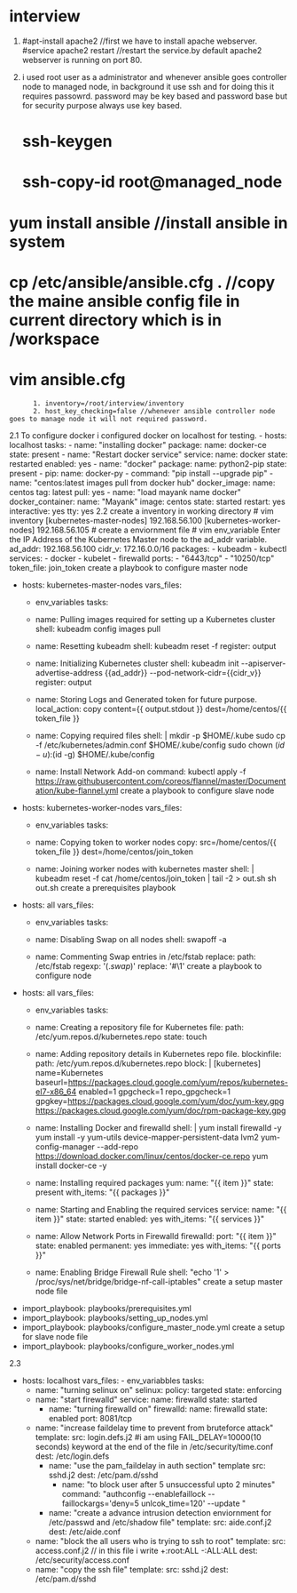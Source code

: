 # interview
1. #apt-install apache2   //first we have to install apache webserver.
   #service apache2 restart //restart the service.by default apache2 webserver is running on port 80.

2. i used root user as a administrator and whenever ansible goes controller node to managed node, in background it use ssh and for 
   doing this it requires passowrd. password may be key based and password base but for security purpose always use key based.
   # ssh-keygen
   # ssh-copy-id root@managed_node

# yum install ansible                   //install ansible in system
   # cp /etc/ansible/ansible.cfg .      //copy the maine ansible config file in current directory which is in /workspace 
   # vim ansible.cfg 
          1. inventory=/root/interview/inventory
          2. host_key_checking=false //whenever ansible controller node goes to manage node it will not required password.
    
 2.1 To configure docker 
     i configured docker on localhost for testing.
     	- hosts: localhost
  tasks:
     - name: "installing docker" 
       package:
           name: docker-ce
           state: present
     - name: "Restart docker service"
       service:
           name: docker
           state: restarted
           enabled: yes
     - name: "docker"
       package: 
              name: python2-pip
              state: present
     - pip:
          name: docker-py
     - command: "pip install --upgrade pip"
     - name: "centos:latest images pull from docker hub"
       docker_image:
              name: centos
              tag: latest
              pull: yes
     - name: "load mayank name docker"
       docker_container:
                name: "Mayank"
                image: centos
                state: started
                restart: yes
                interactive: yes
                tty: yes
2.2 	create a inventory in working directory
		# vim inventory
			[kubernetes-master-nodes]
			192.168.56.100
			[kubernetes-worker-nodes]
			192.168.56.105
      # create a enviornment file
	  #	vim env_variable
	  Enter the IP Address of the Kubernetes Master node to the ad_addr variable.
ad_addr: 192.168.56.100
cidr_v: 172.16.0.0/16
packages:
		- kubeadm
		- kubectl
services:
		- docker
	    - kubelet
		- firewalld
ports:
		- "6443/tcp"
		- "10250/tcp"
token_file: join_token
create a playbook to configure master node
- hosts: kubernetes-master-nodes
  vars_files:
  - env_variables
  tasks:
  - name: Pulling images required for setting up a Kubernetes cluster
    shell: kubeadm config images pull

  - name: Resetting kubeadm
    shell: kubeadm reset -f
    register: output

  - name: Initializing Kubernetes cluster
    shell: kubeadm init --apiserver-advertise-address {{ad_addr}} --pod-network-cidr={{cidr_v}}
    register: output

  - name: Storing Logs and Generated token for future purpose.
    local_action: copy content={{ output.stdout }} dest=/home/centos/{{ token_file }}

  - name: Copying required files
    shell: |
     mkdir -p $HOME/.kube
     sudo cp -f /etc/kubernetes/admin.conf $HOME/.kube/config
     sudo chown $(id -u):$(id -g) $HOME/.kube/config
  - name: Install Network Add-on
    command: kubectl apply -f https://raw.githubusercontent.com/coreos/flannel/master/Documentation/kube-flannel.yml
create a playbook to configure slave node
- hosts: kubernetes-worker-nodes
  vars_files:
  - env_variables
  tasks:
  - name: Copying token to worker nodes
    copy: src=/home/centos/{{ token_file }} dest=/home/centos/join_token

  - name: Joining worker nodes with kubernetes master
    shell: |
     kubeadm reset -f
     cat /home/centos/join_token | tail -2 > out.sh
     sh out.sh
create a prerequisites playbook
- hosts: all
  vars_files:
  - env_variables
  tasks:
  - name: Disabling Swap on all nodes
    shell: swapoff -a

  - name: Commenting Swap entries in /etc/fstab
    replace:
     path: /etc/fstab
     regexp: '(.*swap*)'
     replace: '#\1'
create a playbook to configure node
- hosts: all
  vars_files:
  - env_variables
  tasks:
  - name: Creating a repository file for Kubernetes
    file:
     path: /etc/yum.repos.d/kubernetes.repo
     state: touch

  - name: Adding repository details in Kubernetes repo file.
    blockinfile:
     path: /etc/yum.repos.d/kubernetes.repo
     block: |
      [kubernetes]
      name=Kubernetes
      baseurl=https://packages.cloud.google.com/yum/repos/kubernetes-el7-x86_64
      enabled=1
      gpgcheck=1
      repo_gpgcheck=1
      gpgkey=https://packages.cloud.google.com/yum/doc/yum-key.gpg
        https://packages.cloud.google.com/yum/doc/rpm-package-key.gpg
  - name: Installing Docker and firewalld
    shell: |
     yum install firewalld -y
     yum install -y yum-utils device-mapper-persistent-data lvm2
     yum-config-manager --add-repo https://download.docker.com/linux/centos/docker-ce.repo
     yum install docker-ce -y
  - name: Installing required packages
    yum:
     name: "{{ item }}"
     state: present
    with_items: "{{ packages }}"

  - name: Starting and Enabling the required services
    service:
     name: "{{ item }}"
     state: started
     enabled: yes
    with_items: "{{ services }}"

  - name: Allow Network Ports in Firewalld
    firewalld:
     port: "{{ item }}"
     state: enabled
     permanent: yes
     immediate: yes
    with_items: "{{ ports }}"

  - name: Enabling Bridge Firewall Rule
    shell: "echo '1' > /proc/sys/net/bridge/bridge-nf-call-iptables"
create a setup master node file
- import_playbook: playbooks/prerequisites.yml
- import_playbook: playbooks/setting_up_nodes.yml
- import_playbook: playbooks/configure_master_node.yml
create a setup for slave node file
- import_playbook: playbooks/configure_worker_nodes.yml

2.3 
- hosts: localhost
  vars_files:
       - env_variabbles
   tasks:
    - name: "turning selinux on"
   		selinux:
             policy: targeted
			       state: enforcing
    - name: "start firewalld"
      service:
             name: firewalld
             state: started
	  - name: "turning firewalld on"
      firewalld:
                name: firewalld
                state: enabled
                port: 8081/tcp
    - name: "increase faildelay time to prevent from bruteforce attack"
		  template:
                src: login.defs.j2    #i am using FAIL_DELAY=10000(10 seconds) keyword at the end of the file in 
                                                              /etc/security/time.conf
                dest: /etc/login.defs
	  - name: "use the pam_faildelay in auth section"
      template
		 	  src: sshd.j2
        dest: /etc/pam.d/sshd
		- name: "to block user after 5 unsuccessful upto 2 minutes"
      command: "authconfig --enablefaillock --faillockargs='deny=5 unlcok_time=120' --update "
	  - name: "create a advance intrusion detection enviornment for /etc/passwd and /etc/shadow file"
      template:
          	src: aide.conf.j2
            dest: /etc/aide.conf
    - name: "block the all users who is trying to ssh to root"
      template: 
               src: access.conf.j2      // in this file i write
 																            +:root:ALL
																            -:ALL:ALL 
               dest: /etc/security/access.conf
     - name: "copy the ssh file"
       template:
          src: sshd.j2
          dest: /etc/pam.d/sshd
               
               
               
               
               
               
               
